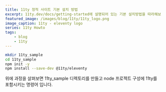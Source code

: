 ```yaml
---
title: 11ty 정적 사이트 기본 설치 방법
excerpt: 11ty.dev/docs/getting-started에 설명되어 있는 기본 설치방법을 따라해보고 그위에 추가할것이 무었이 있는지 알아봅니다.
featured_image: /images/blog/11ty/11ty_logo.png
image_caption: 11ty - eleventy logo
series: 11ty Howto
tags: 
    - blog
    - 11ty
---
```


```bash
mkdir 11ty_sample
cd 11ty_sample
npm init -y
npm install --save-dev @11ty/eleventy
```
위에 과정을 살펴보면 11ty_sample 디렉토리를 만들고 node 프로젝트 구성에 11ty를 포함시키는 명령어 입니다.


